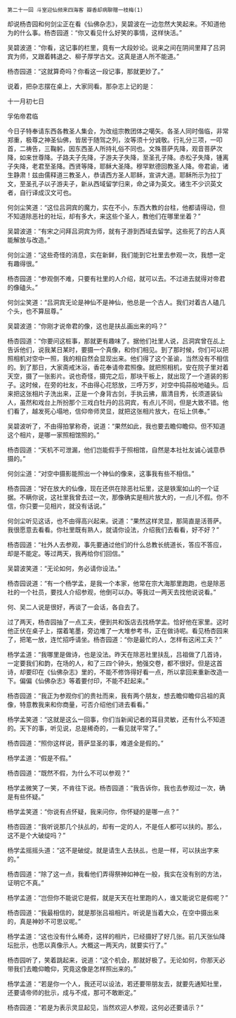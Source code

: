     第二十一回 斗室迎仙频来四海客 瓣香却病聊赠一枝梅(1) 

   却说杨杏园和何剑尘正在看《仙佛杂志》，吴碧波在一边忽然大笑起来。不知道他为的什么事。杨杏园道：“你又看见什么好笑的事情，这样快活。”

   吴碧波道：“你看，这记事的栏里，竟有一大段妙论。说来之间在阴间里拜了吕洞宾为师，又跟着韩退之、柳子厚学古文。这真是道人所不能道。”

   杨杏园道：“这就算奇吗？你看这一段记事，那就更妙了。”

   说着，把杂志摆在桌上，大家同看。那杂志上记的是：

   十一月初七日

   孚佑帝君临

   今日子特奉请东西各教圣人集会，为改组宗教团体之噶矢。各圣人同时偕临，非常郑重，极尊之神圣仙佛，皆居于随驾之列，汝等须十分诚敬。行礼分三项，一叩首，二祷告，三鞠躬，因东西圣人所持礼俗不同也。文殊菩萨先降，观音菩萨次降，如来世尊降。子路夫子先降，子游夫子失降，至圣孔子降。赤松子失降，锺离子失降，老君至圣降。西贤等降，耶稣大圣降。穆罕默德回教圣人降。帝君谕，诸生静肃！兹由儒释道三教圣人，恭请西方圣人耶稣，宣讲大道。耶稣所示为拉丁文，至圣孔子以子游夫子，新从西域留学归来，命之译为英文。诸生不少识英文者，自行译成汉文可也。

   何剑尘笑道：“这位吕洞宾的魔力，实在不小，东西大教的台柱，他都请得动，但不知道除恶社的社坛，却有多大，来这些个圣人，教他们在哪里坐着？”

   吴碧波道：“有宋之问拜吕洞宾为师，就有子游到西域去留学。这些死了的古人真能解放与改造。”

   何剑尘道：“这些奇怪的消息，实在新鲜，我们能到它社里去参观一次，我想一定有趣得很。”

   杨杏园道：“参观倒不难，只要有社里的人介绍，就可以去。不过进去就得对帝君的像磕头。”

   何剑尘笑道：“吕洞宾无论是神仙不是神仙，他总是一个古人。我们对着古人磕几个头，也不算屈尊。”

   吴碧波道：“你刚才说帝君的像，这也是扶乩画出来的吗？”

   杨杏园道：“你要问这桩事，那就更有趣味了。据他们社里人说，吕洞宾曾在乩上告诉他们，说我某日某时，要摄一个真像，和你们相见。到了那时候，你们可以把照相机对空中一照，我的相自然会显现出来。他们得了这个圣谕，当然没有不相信的。到了那日，大家斋戒沐浴，香花奉请帝君照像。就把照相机，安在院子里对着天空，摄了一张影片。说也奇怪，摄完之后，那块干板上，就出现了一个道装的影子。这时候，在旁的社友，不由得心花怒放，三呼万岁，对空中捣蒜般地磕头。后来把这张相片子洗出来，正是一个身背古剑，手执云拂，眉清目秀，长须道装仙人，虽然和戏台上所扮那个三戏白牡丹的吕洞宾，有点儿不同，但是大致不错。他们看了，越发死心塌地，信仰帝师灵显，就把这张相片放大，在坛上供奉。”

   吴碧波听了，不由得拍掌称奇，说道：“果然如此，我也要去瞻仰瞻仰。但不知道这个相片，是哪一家照相馆照的。”

   杨杏园道：“天机不可泄漏，他们岂能假手于照相馆，自然是本社社友诚心诚意恭摄的。”

   何剑尘道：“对空中摄影能照出一个神仙的像来，这事我有些不相信。”

   杨杏园道：“好在放大的仙像，现在还供在除恶社坛里，这是铁案如山的一个证据。不瞒你说，这社里我曾去过一次，那像确实是相片放大的，一点儿不假。你不信，你只要一见相片，就没有话说。”

   何剑尘听见这话，也不由得高兴起来。说道：“果然这样灵显，那简直是活菩萨。我很愿意去看看。你社里既有熟人，就请你设法，介绍我们去看看，好不好？”

   杨杏园道：“社外人去参观，事先要通过他们的什么总教长统道长，答应不答应，却是不能定。等过两天，我再给你们回信。”

   吴碧波笑道：“无论如何，务必请你设法。”

   杨杏园说道：“有一个杨学孟，是我一个本家，他常在宗大海那里跑跑，也是除恶社的一个社员，要找人介绍参观，他倒可以办。等我过一两天去找他说说看。”

   何、吴二人说是很好，再谈了一会话，各自去了。

   过了两天，杨杏园抽了一点工夫，便到共和饭店去找杨学孟。恰好他在家里。这时他正伏在桌子上，摆着笔墨，旁边堆了一大堆参考书，正在做诗呢。看见杨杏园来了，把笔一放，连忙招呼请坐。杨杏园道：“你是最忙的人，怎样有这闲工夫？”

   杨学孟道：“我哪里是做诗，也是没法。昨天在除恶社里扶乱，吕祖做了几首诗，一定要我们和韵，在场的人，和了三四个钟头，勉强交卷，都不很好。但是这首诗，却要印在《仙佛杂志》里的，不能不修饰得好看一点，所以拿回来重新改造一下。偏偏《仙佛杂志》等着要付印，不能不赶起来。”

   杨杏园道：“我正为参观你们的贵社而来，我有两个朋友，想去瞻仰瞻仰吕祖的真像，特意教我来和你商量，可否介绍他们进去看看。”

   杨学孟笑道：“这就是这么一回事，你们当新闻记者的耳目灵敏，还有什么不知道的。天下的事，听见说，总是稀奇的，一看见就平常了。”

   杨杏园道：“照你这样说，菩萨显圣的事，难道全是假的。”

   杨学孟道：“假是不假。”

   杨杏园道：“既然不假，为什么不可以参观？”

   杨学孟微笑了一笑，不肯往下说。杨杏园道：“我告诉你，我也去参观过一次，确是有些怀疑。”

   杨学孟笑道：“你说有点怀疑，我来问你，你怀疑的是哪一点？”

   杨杏园道：“我听说那几个扶乩的，却有一定的人，不是任人都可以扶的。那么，这不是个大破绽吗？”

   杨学孟摇摇头道：“这不是破绽。就是请生人去扶乩，也是一样，可以扶出字来的。”

   杨杏园道：“除了这一点，我看他们弄得祭神如神在一般，我实在没有别的方法，证明它不真。”

   杨学孟道：“岂但你不能说它是假，就是天天在社里跑的人，谁又能说它是假呢？”

   杨杏园道：“我最相信的，就是那张吕祖相片。听说是当着大众，在空中摄出来的，真是神妙不可思议呢。”

   杨学孟道：“这也没有什么稀奇，这样的相片，已经摄好了好几张。前几天张仙降坛批示，也愿以真像示人。大概这一两天内，就要实行了。”

   杨杏园听了，笑着跳起来，说道：“这个机会，那就好极了。无论如何，你那天必带我们去瞻仰瞻仰，究竟这像是怎样照出来的。”

   杨学孟道：“若是你一个人，我还可以设法，若还要带朋友去，就要先通知社里，还要请帝师的批示，成与不成，那可不敢断定。”

   杨杏园道：“若是为表示灵显起见，当然欢迎人参观，这何必还要请示？”

